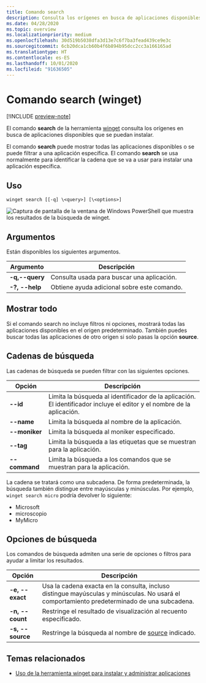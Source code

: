 ```yaml
---
title: Comando search
description: Consulta los orígenes en busca de aplicaciones disponibles que se puedan instalar
ms.date: 04/28/2020
ms.topic: overview
ms.localizationpriority: medium
ms.openlocfilehash: 30d519b5038dfa3d13e7c6f7ba3fead439ce9e3c
ms.sourcegitcommit: 6cb20dca1cb60b4f6b894b95dcc2cc3a166165ad
ms.translationtype: HT
ms.contentlocale: es-ES
ms.lasthandoff: 10/01/2020
ms.locfileid: "91636505"
---
```

# <a name="search-command-winget"></a>Comando search (winget)

[!INCLUDE [preview-note](../../includes/package-manager-preview.md)]

El comando **search** de la herramienta [winget](index.md) consulta los orígenes en busca de aplicaciones disponibles que se puedan instalar.  

El comando **search** puede mostrar todas las aplicaciones disponibles o se puede filtrar a una aplicación específica. El comando **search** se usa normalmente para identificar la cadena que se va a usar para instalar una aplicación específica.

## <a name="usage"></a>Uso

`winget search [[-q] \<query>] [\<options>]`

![Captura de pantalla de la ventana de Windows PowerShell que muestra los resultados de la búsqueda de winget.](images\search.png)

## <a name="arguments"></a>Argumentos

Están disponibles los siguientes argumentos.

| Argumento  | Descripción |
 --------------|-------------|
| **-q,--query** |  Consulta usada para buscar una aplicación. |
| **-?, --help** |  Obtiene ayuda adicional sobre este comando. |

## <a name="show-all"></a>Mostrar todo

Si el comando search no incluye filtros ni opciones, mostrará todas las aplicaciones disponibles en el origen predeterminado. También puedes buscar todas las aplicaciones de otro origen si solo pasas la opción **source**.

## <a name="search-strings"></a>Cadenas de búsqueda

Las cadenas de búsqueda se pueden filtrar con las siguientes opciones.

| Opción  | Descripción |
 --------------|-------------|
| **--id**        |   Limita la búsqueda al identificador de la aplicación. El identificador incluye el editor y el nombre de la aplicación. |
| **--name**      |  Limita la búsqueda al nombre de la aplicación. |
| **--moniker**  |    Limita la búsqueda al moniker especificado. |
| **--tag**    |  Limita la búsqueda a las etiquetas que se muestran para la aplicación. |
| **--command**   |   Limita la búsqueda a los comandos que se muestran para la aplicación. |

La cadena se tratará como una subcadena. De forma predeterminada, la búsqueda también distingue entre mayúsculas y minúsculas. Por ejemplo, `winget search micro` podría devolver lo siguiente:

* Microsoft
* microscopio
* MyMicro

## <a name="search-options"></a>Opciones de búsqueda

Los comandos de búsqueda admiten una serie de opciones o filtros para ayudar a limitar los resultados.

| Opción  | Descripción |
 --------------|-------------|
| **-e, --exact**  |     Usa la cadena exacta en la consulta, incluso distingue mayúsculas y minúsculas. No usará el comportamiento predeterminado de una subcadena.  |  
| **-n, --count**      |  Restringe el resultado de visualización al recuento especificado. |
| **-s, --source**     |  Restringe la búsqueda al nombre de [source](source.md) indicado.  |

## <a name="related-topics"></a>Temas relacionados

* [Uso de la herramienta winget para instalar y administrar aplicaciones](index.md)
